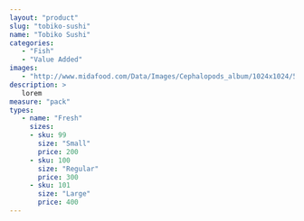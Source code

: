 ```yaml
---
layout: "product"
slug: "tobiko-sushi"
name: "Tobiko Sushi"
categories:
   - "Fish"
   - "Value Added"
images:
   - "http://www.midafood.com/Data/Images/Cephalopods_album/1024x1024/54acdb77e60ec196.jpg"
description: >
   lorem
measure: "pack"
types: 
   - name: "Fresh"
     sizes: 
     - sku: 99
       size: "Small"
       price: 200
     - sku: 100
       size: "Regular"
       price: 300
     - sku: 101
       size: "Large"
       price: 400
---
```

